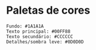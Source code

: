 # Paletas de cores
    Fundo: #1A1A1A
    Texto principal: #00FF88
    Texto secundário: #CCCCCC
    Detalhes/sombra leve: #0D0D0D